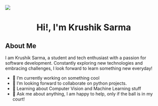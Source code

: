 ![](https://komarev.com/ghpvc/?username=alamin-babu&style=flat&color=blue)

<h1 align="center">Hi!,  I'm Krushik Sarma</h1>


## About Me
I am Krushik Sarma, a student and tech enthusiast with a passion for software development. Constantly exploring new technologies and embracing challenges, I look forward to learn something new everyday!

<ul>
 <li>🔭 I’m currently working on something cool </li> 
  <li>👯 I’m looking forward to collaborate on python projects.</li> 
  <li>🌱 Learning about Computer Vision and Machine Learning stuff</li>
  <li>💬 Ask me about anything, I am happy to help, only if the ball is in my court!</li>
<ul>

